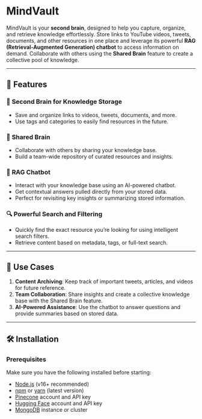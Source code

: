 
# MindVault  

MindVault is your **second brain**, designed to help you capture, organize, and retrieve knowledge effortlessly. Store links to YouTube videos, tweets, documents, and other resources in one place and leverage its powerful **RAG (Retrieval-Augmented Generation) chatbot** to access information on demand. Collaborate with others using the **Shared Brain** feature to create a collective pool of knowledge.  

---

## 🚀 Features  

### 🧠 **Second Brain for Knowledge Storage**  
- Save and organize links to videos, tweets, documents, and more.  
- Use tags and categories to easily find resources in the future.  

### 🤝 **Shared Brain**  
- Collaborate with others by sharing your knowledge base.  
- Build a team-wide repository of curated resources and insights.  

### 💬 **RAG Chatbot**  
- Interact with your knowledge base using an AI-powered chatbot.  
- Get contextual answers pulled directly from your stored data.  
- Perfect for revisiting key insights or summarizing stored information.  

### 🔍 **Powerful Search and Filtering**  
- Quickly find the exact resource you’re looking for using intelligent search filters.  
- Retrieve content based on metadata, tags, or full-text search.  

---

## 🎯 Use Cases  

1. **Content Archiving**: Keep track of important tweets, articles, and videos for future reference.  
2. **Team Collaboration**: Share insights and create a collective knowledge base with the Shared Brain feature.  
3. **AI-Powered Assistance**: Use the chatbot to answer questions and provide summaries based on stored data.  

---

## 🛠️ Installation  

### Prerequisites  
Make sure you have the following installed before starting:  
- [Node.js](https://nodejs.org/) (v16+ recommended)  
- [npm](https://www.npmjs.com/) or [yarn](https://yarnpkg.com/) (latest version)  
- [Pinecone](https://www.pinecone.io/) account and API key  
- [Hugging Face](https://huggingface.co/) account and API key  
- [MongoDB](https://www.mongodb.com/) instance or cluster


